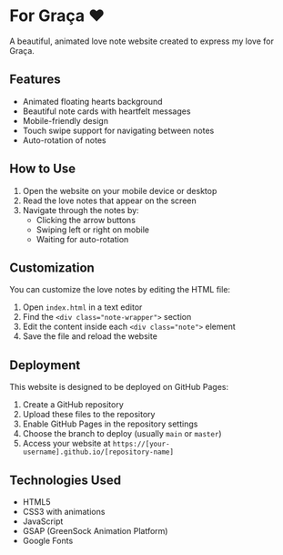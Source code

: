 # For Graça ❤️

A beautiful, animated love note website created to express my love for Graça.

## Features

- Animated floating hearts background
- Beautiful note cards with heartfelt messages
- Mobile-friendly design
- Touch swipe support for navigating between notes
- Auto-rotation of notes

## How to Use

1. Open the website on your mobile device or desktop
2. Read the love notes that appear on the screen
3. Navigate through the notes by:
   - Clicking the arrow buttons
   - Swiping left or right on mobile
   - Waiting for auto-rotation

## Customization

You can customize the love notes by editing the HTML file:

1. Open `index.html` in a text editor
2. Find the `<div class="note-wrapper">` section
3. Edit the content inside each `<div class="note">` element
4. Save the file and reload the website

## Deployment

This website is designed to be deployed on GitHub Pages:

1. Create a GitHub repository
2. Upload these files to the repository
3. Enable GitHub Pages in the repository settings
4. Choose the branch to deploy (usually `main` or `master`)
5. Access your website at `https://[your-username].github.io/[repository-name]`

## Technologies Used

- HTML5
- CSS3 with animations
- JavaScript
- GSAP (GreenSock Animation Platform)
- Google Fonts
